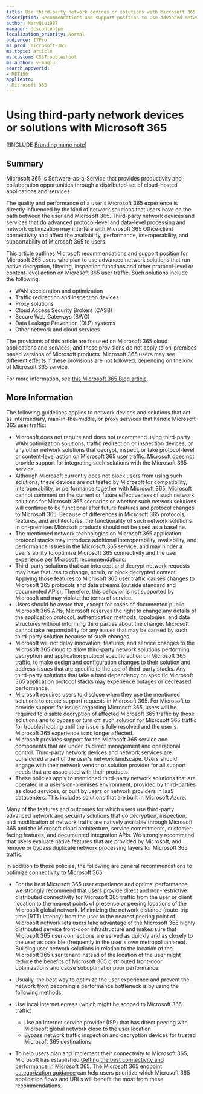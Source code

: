 ```yaml
---
title: Use third-party network devices or solutions with Microsoft 365
description: Recommendations and support position to use advanced network solutions for active decryption, filtering, inspection functions, and other protocol-level or content-level action on Microsoft 365 user traffic.
author: MaryQiu1987
manager: dcscontentpm
localization_priority: Normal
audience: ITPro
ms.prod: microsoft-365
ms.topic: article
ms.custom: CSSTroubleshoot
ms.author: v-maqiu
search.appverid: 
- MET150
appliesto:
- Microsoft 365
---
```


# Using third-party network devices or solutions with Microsoft 365

[!INCLUDE [Branding name note](../../../includes/branding-name-note.md)]

## Summary

Microsoft 365 is Software-as-a-Service that provides productivity and collaboration opportunities through a distributed set of cloud-hosted applications and services.

The quality and performance of a user's Microsoft 365 experience is directly influenced by the kind of network solutions that users have on the path between the user and Microsoft 365. Third-party network devices and services that do advanced protocol-level and data-level processing and network optimization may interfere with Microsoft 365 Office client connectivity and affect the availability, performance, interoperability, and supportability of Microsoft 365 to users.

This article outlines Microsoft recommendations and support position for Microsoft 365 users who plan to use advanced network solutions that run active decryption, filtering, inspection functions and other protocol-level or content-level action on Microsoft 365 user traffic. Such solutions include the following:

- WAN acceleration and optimization
- Traffic redirection and inspection devices
- Proxy solutions
- Cloud Access Security Brokers (CASB)
- Secure Web Gateways (SWG)
- Data Leakage Prevention (DLP) systems
- Other network and cloud services

The provisions of this article are focused on Microsoft 365 cloud applications and services, and these provisions do not apply to on-premises based versions of Microsoft products. Microsoft 365 users may see different effects if these provisions are not followed, depending on the kind of Microsoft 365 service.

For more information, see [this Microsoft 365 Blog article](https://aka.ms/ipurlblog).  

## More Information

The following guidelines applies to network devices and solutions that act as intermediary, man-in-the-middle, or proxy services that handle Microsoft 365 user traffic:

- Microsoft does not require and does not recommend using third-party WAN optimization solutions, traffic redirection or inspection devices, or any other network solutions that decrypt, inspect, or take protocol-level or content-level action on Microsoft 365 user traffic. Microsoft does not provide support for integrating such solutions with the Microsoft 365 service.
- Although Microsoft currently does not block users from using such solutions, these devices are not tested by Microsoft for compatibility, interoperability, or performance together with Microsoft 365. Microsoft cannot comment on the current or future effectiveness of such network solutions for Microsoft 365 scenarios or whether such network solutions will continue to be functional after future features and protocol changes to Microsoft 365. Because of differences in Microsoft 365 protocols, features, and architectures, the functionality of such network solutions in on-premises Microsoft products should not be used as a baseline.
- The mentioned network technologies on Microsoft 365 application protocol stacks may introduce additional interoperability, availability, and performance issues in the Microsoft 365 service, and may hinder a user's ability to optimize Microsoft 365 connectivity and the user experience per Microsoft recommendations.
- Third-party solutions that can intercept and decrypt network requests may have features to change, scrub, or block decrypted content. Applying those features to Microsoft 365 user traffic causes changes to Microsoft 365 protocols and data streams (outside standard and documented APIs). Therefore, this behavior is not supported by Microsoft and may violate the terms of service.
- Users should be aware that, except for cases of documented public Microsoft 365 APIs, Microsoft reserves the right to change any details of the application protocol, authentication methods, topologies, and data structures without informing third parties about the change. Microsoft cannot take responsibility for any issues that may be caused by such third-party solution because of such changes.
- Microsoft will not delay innovation, features, and service changes to the Microsoft 365 cloud to allow third-party network solutions performing decryption and application protocol specific action on Microsoft 365 traffic, to make design and configuration changes to their solution and address issues that are specific to the use of third-party stacks. Any third-party solutions that take a hard dependency on specific Microsoft 365 application protocol stacks may experience outages or decreased performance.
- Microsoft requires users to disclose when they use the mentioned solutions to create support requests in Microsoft 365. For Microsoft to provide support for issues regarding Microsoft 365, users will be required to disable decryption of affected Microsoft 365 traffic by those solutions and to bypass or turn off such solution for Microsoft 365 traffic for troubleshooting until the issue is fully resolved and the user's Microsoft 365 experience is no longer affected.
- Microsoft provides support for the Microsoft 365 service and components that are under its direct management and operational control. Third-party network devices and network services are considered a part of the user's network landscape. Users should engage with their network vendor or solution provider for all support needs that are associated with their products.
- These policies apply to mentioned third-party network solutions that are operated in a user's on-premises environment, provided by third-parties as cloud services, or built by users or network providers in IaaS datacenters. This includes solutions that are built in Microsoft Azure.

Many of the features and outcomes for which users use third-party advanced network and security solutions that do decryption, inspection, and modification of network traffic are natively available through Microsoft 365 and the Microsoft cloud architecture, service commitments, customer-facing features, and documented integration APIs. We strongly recommend that users evaluate native features that are provided by Microsoft, and remove or bypass duplicate network processing layers for Microsoft 365 traffic.

In addition to these policies, the following are general recommendations to optimize connectivity to Microsoft 365:

- For the best Microsoft 365 user experience and optimal performance, we strongly recommend that users provide direct and non-restrictive distributed connectivity for Microsoft 365 traffic from the user or client location to the nearest points of presence or peering locations of the Microsoft global network. Minimizing the network distance (route-trip time (RTT) latency) from the user to the nearest peering point of Microsoft network lets users take advantage of the Microsoft 365 highly distributed service front-door infrastructure and makes sure that Microsoft 365 user connections are served as quickly and as closely to the user as possible (frequently in the user's own metropolitan area). Building user network solutions in relation to the location of the Microsoft 365 user tenant instead of the location of the user might reduce the benefits of Microsoft 365 distributed front-door optimizations and cause suboptimal or poor performance.
- Usually, the best way to optimize the user experience and prevent the network from becoming a performance bottleneck is by using the following methods:

- Use local Internet egress (which might be scoped to Microsoft 365 traffic)
  - Use an Internet service provider (ISP) that has direct peering with Microsoft global network close to the user location
  - Bypass network traffic inspection and decryption devices for trusted Microsoft 365 destinations

- To help users plan and implement their connectivity to Microsoft 365, Microsoft has established [Getting the best connectivity and performance in Microsoft 365](https://aka.ms/Office365Networking). The [Microsoft 365 endpoint categorization guidance](https://aka.ms/ipUrlBlog) can help users prioritize which Microsoft 365 application flows and URLs will benefit the most from these recommendations.

